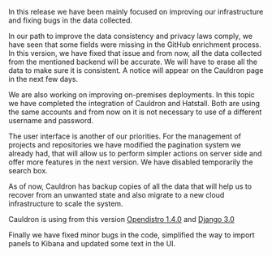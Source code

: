 In this release we have been mainly focused on improving our infrastructure and fixing bugs in the data collected.

In our path to improve the data consistency and privacy laws comply, we have seen that some fields were missing in the GitHub enrichment process. In this version, we have fixed that issue and from now, all the data collected from the mentioned backend will be accurate. We will have to erase all the data to make sure it is consistent. A notice will appear on the Cauldron page in the next few days. 

We are also working on improving on-premises deployments. In this topic we have completed the integration of Cauldron and Hatstall. Both are using the same accounts and from now on it is not necessary to use of a different username and password. 

The user interface is another of our priorities. For the management of projects and repositories we have modified the pagination system we already had, that will allow us to perform simpler actions on server side and offer more features in the next version. We have disabled temporarily the search box.

As of now, Cauldron has backup copies of all the data that will help us to recover from an unwanted state and also migrate to a new cloud infrastructure to scale the system.

Cauldron is using from this version [Opendistro 1.4.0](https://github.com/opendistro-for-elasticsearch/opendistro-build/blob/master/release-notes/release-notes-odfe-1.4.0.md) and [Django 3.0](https://docs.djangoproject.com/en/3.0/releases/3.0/) 

Finally we have fixed minor bugs in the code, simplified the way to import panels to Kibana and updated some text in the UI. 